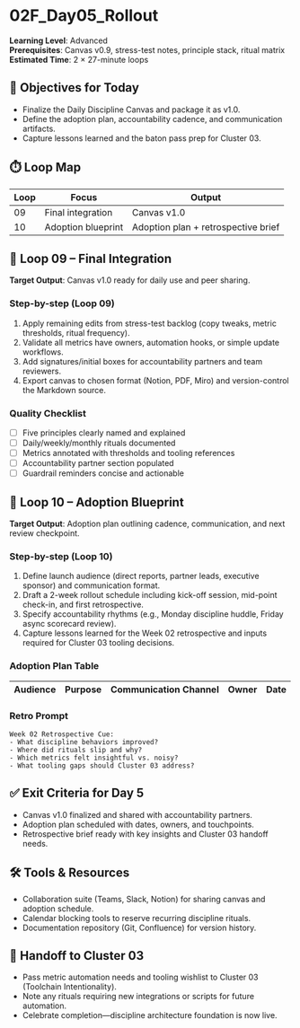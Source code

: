 # 02F_Day05_Rollout

**Learning Level**: Advanced  
**Prerequisites**: Canvas v0.9, stress-test notes, principle stack, ritual matrix  
**Estimated Time**: 2 × 27-minute loops

## 🎯 Objectives for Today

- Finalize the Daily Discipline Canvas and package it as v1.0.
- Define the adoption plan, accountability cadence, and communication artifacts.
- Capture lessons learned and the baton pass prep for Cluster 03.

## ⏱️ Loop Map

| Loop | Focus | Output |
| --- | --- | --- |
| 09 | Final integration | Canvas v1.0 |
| 10 | Adoption blueprint | Adoption plan + retrospective brief |

## 🧩 Loop 09 – Final Integration

**Target Output**: Canvas v1.0 ready for daily use and peer sharing.

### Step-by-step (Loop 09)

1. Apply remaining edits from stress-test backlog (copy tweaks, metric thresholds, ritual frequency).
2. Validate all metrics have owners, automation hooks, or simple update workflows.
3. Add signatures/initial boxes for accountability partners and team reviewers.
4. Export canvas to chosen format (Notion, PDF, Miro) and version-control the Markdown source.

### Quality Checklist

- [ ] Five principles clearly named and explained
- [ ] Daily/weekly/monthly rituals documented
- [ ] Metrics annotated with thresholds and tooling references
- [ ] Accountability partner section populated
- [ ] Guardrail reminders concise and actionable

## 📣 Loop 10 – Adoption Blueprint

**Target Output**: Adoption plan outlining cadence, communication, and next review checkpoint.

### Step-by-step (Loop 10)

1. Define launch audience (direct reports, partner leads, executive sponsor) and communication format.
2. Draft a 2-week rollout schedule including kick-off session, mid-point check-in, and first retrospective.
3. Specify accountability rhythms (e.g., Monday discipline huddle, Friday async scorecard review).
4. Capture lessons learned for the Week 02 retrospective and inputs required for Cluster 03 tooling decisions.

### Adoption Plan Table

| Audience | Purpose | Communication Channel | Owner | Date |
| --- | --- | --- | --- | --- |

### Retro Prompt

```text
Week 02 Retrospective Cue:
- What discipline behaviors improved?
- Where did rituals slip and why?
- Which metrics felt insightful vs. noisy?
- What tooling gaps should Cluster 03 address?
```

## ✅ Exit Criteria for Day 5

- Canvas v1.0 finalized and shared with accountability partners.
- Adoption plan scheduled with dates, owners, and touchpoints.
- Retrospective brief ready with key insights and Cluster 03 handoff needs.

## 🛠️ Tools & Resources

- Collaboration suite (Teams, Slack, Notion) for sharing canvas and adoption schedule.
- Calendar blocking tools to reserve recurring discipline rituals.
- Documentation repository (Git, Confluence) for version history.

## 🔗 Handoff to Cluster 03

- Pass metric automation needs and tooling wishlist to Cluster 03 (Toolchain Intentionality).
- Note any rituals requiring new integrations or scripts for future automation.
- Celebrate completion—discipline architecture foundation is now live.
